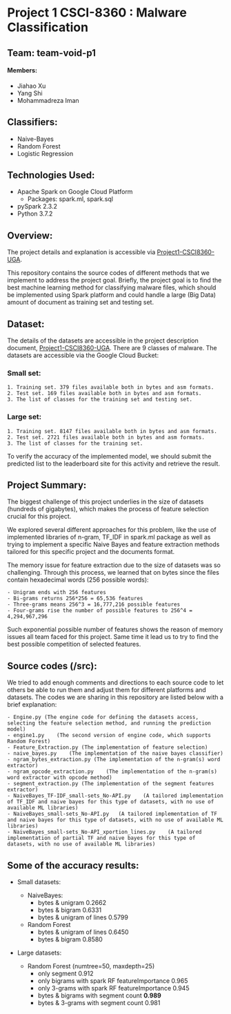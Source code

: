 # Project 1 CSCI-8360 : Malware Classification
## Team: team-void-p1
#### Members: 
* Jiahao Xu
* Yang Shi
* Mohammadreza Iman

## Classifiers: 
* Naive-Bayes
* Random Forest
* Logistic Regression

## Technologies Used:
* Apache Spark on Google Cloud Platform
  * Packages: spark.ml, spark.sql
* pySpark 2.3.2
* Python 3.7.2

## Overview:
The project details and explanation is accessible via [Project1-CSCI8360-UGA](https://github.com/dsp-uga/sp19/blob/master/projects/p1/project1.pdf).

This repository contains the source codes of different methods that we implement to address the project goal. Briefly, the project goal is to find the best machine learning method for classifying malware files, which should be implemented using Spark platform and could handle a large (Big Data) amount of document as training set and testing set.

## Dataset:
The details of the datasets are accessible in the project description document, [Project1-CSCI8360-UGA](https://github.com/dsp-uga/sp19/blob/master/projects/p1/project1.pdf). There are 9 classes of malware. The datasets  are accessible via the Google Cloud Bucket:
### Small set:
	1. Training set. 379 files available both in bytes and asm formats.
	2. Test set. 169 files available both in bytes and asm formats.
	3. The list of classes for the training set and testing set.

### Large set:
	1. Training set. 8147 files available both in bytes and asm formats.
	2. Test set. 2721 files available both in bytes and asm formats.
	3. The list of classes for the training set.
To verify the accuracy of the implemented model, we should submit the predicted list to the leaderboard site for this activity and retrieve  the result.

## Project Summary:
The biggest challenge of this project underlies in the size of datasets (hundreds of gigabytes), which makes the process of feature selection crucial for this project.

We explored several different approaches for this problem, like the use of implemented libraries of n-gram, TF_IDF in spark.ml package as well as trying to implement a specific Naive Bayes and feature extraction methods tailored for this specific project and the documents format.

The memory issue for feature extraction due to the size of datasets was so challenging. Through this process, we learned that on bytes since the files contain hexadecimal words (256 possible words):

	- Unigram ends with 256 features
	- Bi-grams returns 256*256 = 65,536 features
	- Three-grams means 256^3 = 16,777,216 possible features 
	- Four-grams rise the number of possible features to 256^4 = 4,294,967,296

Such exponential possible number of features shows the reason of memory issues all team faced for this project. Same time it lead us to try to find the best possible competition of selected features.


## Source codes (/src):
We tried to add enough comments and directions to each source code to let others be able to run them and adjust them for different platforms and datasets. The codes we are sharing in this repository are listed below with a brief explanation:

	- Engine.py	(The engine code for defining the datasets access, selecting the feature selection method, and running the prediction model)
	- engine1.py	(The second version of engine code, which supports Random Forest)
	- Feature_Extraction.py	(The implementation of feature selection)
	- naive_bayes.py	(The implementation of the naive bayes classifier)
	- ngram_bytes_extraction.py	(The implementation of the n-gram(s) word extractor)
	- ngram_opcode_extraction.py	(The implementation of the n-gram(s) word extractor with opcode method)
	- segment_extraction.py	(The implementation of the segment features extractor)
	- NaiveBayes_TF-IDF_small-sets_No-API.py	(A tailored implementation of TF_IDF and naive bayes for this type of datasets, with no use of available ML libraries)
	- NaiveBayes_small-sets_No-API.py	(A tailored implementation of TF and naive bayes for this type of datasets, with no use of available ML libraries)
	- NaiveBayes_small-sets_No-API_xportion_lines.py	(A tailored implementation of partial TF and naive bayes for this type of datasets, with no use of available ML libraries)

## Some of the accuracy results:
* Small datasets:
	- NaiveBayes:
		- bytes & unigram			0.2662
		- bytes & bigram 			0.6331
		- bytes & unigram of lines	0.5799
	- Random Forest	
		- bytes & unigram of lines	0.6450
		- bytes & bigram			0.8580

* Large datasets:
	- Random Forest (numtree=50, maxdepth=25)
		- only segment									0.912
		- only bigrams with spark RF featureImportance	0.965
		- only 3-grams with spark RF featureImportance 	0.945
		- bytes & bigrams with segment count			**0.989**
		- bytes & 3-grams with segment count			0.981